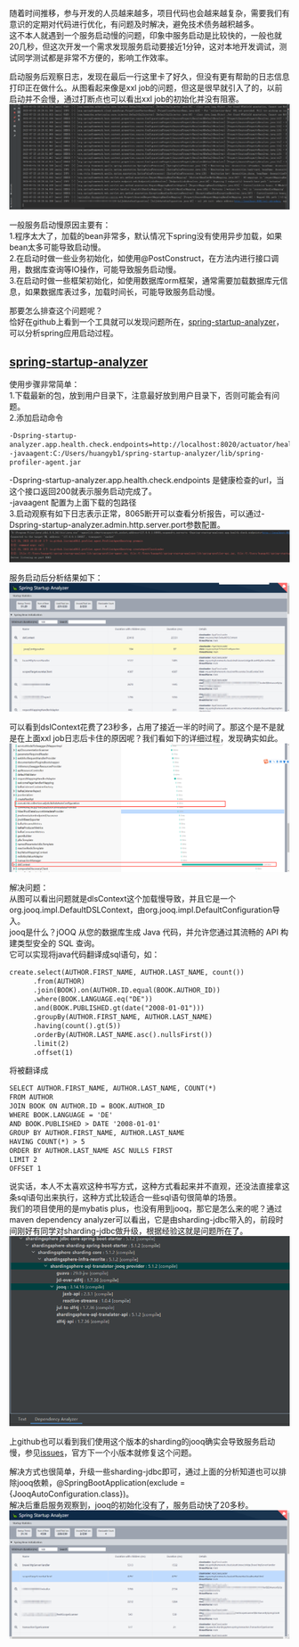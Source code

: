 随着时间推移，参与开发的人员越来越多，项目代码也会越来越复杂，需要我们有意识的定期对代码进行优化，有问题及时解决，避免技术债务越积越多。       
这不本人就遇到一个服务启动慢的问题，印象中服务启动是比较快的，一般也就20几秒，但这次开发一个需求发现服务启动要接近1分钟，这对本地开发调试，测试同学测试都是非常不方便的，影响工作效率。     

启动服务后观察日志，发现在最后一行这里卡了好久，但没有更有帮助的日志信息打印正在做什么。从图看起来像是xxl job的问题，但这是很早就引入了的，以前启动并不会慢，通过打断点也可以看出xxl job的初始化并没有阻塞。   
![image](https://github.com/jmilktea/jtea/blob/master/%E9%97%AE%E9%A2%98%E6%8E%92%E6%9F%A5/images/%E6%9C%8D%E5%8A%A1%E5%90%AF%E5%8A%A8%E6%85%A2-1.png)  

一般服务启动慢原因主要有：  
1.程序太大了，加载的bean非常多，默认情况下spring没有使用异步加载，如果bean太多可能导致启动慢。  
2.在启动时做一些业务初始化，如使用@PostConstruct，在方法内进行接口调用，数据库查询等IO操作，可能导致服务启动慢。  
3.在启动时做一些框架初始化，如使用数据库orm框架，通常需要加载数据库元信息，如果数据库表过多，加载时间长，可能导致服务启动慢。   

那要怎么排查这个问题呢？   
恰好在github上看到一个工具就可以发现问题所在，[spring-startup-analyzer](https://github.com/linyimin0812/spring-startup-analyzer)，可以分析spring应用启动过程。   

## [spring-startup-analyzer](https://github.com/linyimin0812/spring-startup-analyzer)
使用步骤非常简单：     
1.下载最新的包，放到用户目录下，注意最好放到用户目录下，否则可能会有问题。   
2.添加启动命令   
```
-Dspring-startup-analyzer.app.health.check.endpoints=http://localhost:8020/actuator/health -javaagent:C:/Users/huangyb1/spring-startup-analyzer/lib/spring-profiler-agent.jar
```
-Dspring-startup-analyzer.app.health.check.endpoints 是健康检查的url，当这个接口返回200就表示服务启动完成了。   
-javaagent 配置为上面下载的包路径    
3.启动观察有如下日志表示正常，8065断开可以查看分析报告，可以通过-Dspring-startup-analyzer.admin.http.server.port参数配置。       
![image](https://github.com/jmilktea/jtea/blob/master/%E9%97%AE%E9%A2%98%E6%8E%92%E6%9F%A5/images/%E6%9C%8D%E5%8A%A1%E5%90%AF%E5%8A%A8%E6%85%A2-2.png)   

服务启动后分析结果如下：   
![image](https://github.com/jmilktea/jtea/blob/master/%E9%97%AE%E9%A2%98%E6%8E%92%E6%9F%A5/images/%E6%9C%8D%E5%8A%A1%E5%90%AF%E5%8A%A8%E6%85%A2-3.png)    

可以看到dslContext花费了23秒多，占用了接近一半的时间了。那这个是不是就是在上面xxl job日志后卡住的原因呢？我们看如下的详细过程，发现确实如此。   
![image](https://github.com/jmilktea/jtea/blob/master/%E9%97%AE%E9%A2%98%E6%8E%92%E6%9F%A5/images/%E6%9C%8D%E5%8A%A1%E5%90%AF%E5%8A%A8%E6%85%A2-4.png)    

解决问题：   
从图可以看出问题就是dlsContext这个加载慢导致，并且它是一个org.jooq.impl.DefaultDSLContext，由org.jooq.impl.DefaultConfiguration导入。   
jooq是什么？jOOQ 从您的数据库生成 Java 代码，并允许您通过其流畅的 API 构建类型安全的 SQL 查询。   
它可以实现将java代码翻译成sql语句，如：  
```
create.select(AUTHOR.FIRST_NAME, AUTHOR.LAST_NAME, count())
      .from(AUTHOR)
      .join(BOOK).on(AUTHOR.ID.equal(BOOK.AUTHOR_ID))
      .where(BOOK.LANGUAGE.eq("DE"))
      .and(BOOK.PUBLISHED.gt(date("2008-01-01")))
      .groupBy(AUTHOR.FIRST_NAME, AUTHOR.LAST_NAME)
      .having(count().gt(5))
      .orderBy(AUTHOR.LAST_NAME.asc().nullsFirst())
      .limit(2)
      .offset(1)
```
将被翻译成   
```
SELECT AUTHOR.FIRST_NAME, AUTHOR.LAST_NAME, COUNT(*)
FROM AUTHOR
JOIN BOOK ON AUTHOR.ID = BOOK.AUTHOR_ID
WHERE BOOK.LANGUAGE = 'DE'
AND BOOK.PUBLISHED > DATE '2008-01-01'
GROUP BY AUTHOR.FIRST_NAME, AUTHOR.LAST_NAME
HAVING COUNT(*) > 5
ORDER BY AUTHOR.LAST_NAME ASC NULLS FIRST
LIMIT 2
OFFSET 1
```

说实话，本人不太喜欢这种书写方式，这种方式看起来并不直观，还没法直接拿这条sql语句出来执行，这种方式比较适合一些sql语句很简单的场景。   
我们的项目使用的是mybatis plus，也没有用到jooq，那它是怎么来的呢？通过maven dependency analyzer可以看出，它是由sharding-jdbc带入的，前段时间刚好有同学对sharding-jdbc做升级，根据经验这就是问题所在了。  
![image](https://github.com/jmilktea/jtea/blob/master/%E9%97%AE%E9%A2%98%E6%8E%92%E6%9F%A5/images/%E6%9C%8D%E5%8A%A1%E5%90%AF%E5%8A%A8%E6%85%A2-5.png)   

上github也可以看到我们使用这个版本的sharding的jooq确实会导致服务启动慢，参见[issues](https://github.com/apache/shardingsphere/issues/18653)，官方下一个小版本就修复这个问题。   

解决方式也很简单，升级一些sharding-jdbc即可，通过上面的分析知道也可以排除jooq依赖，@SpringBootApplication(exclude = {JooqAutoConfiguration.class})。     
解决后重启服务观察到，jooq的初始化没有了，服务启动快了20多秒。   
![image](https://github.com/jmilktea/jtea/blob/master/%E9%97%AE%E9%A2%98%E6%8E%92%E6%9F%A5/images/%E6%9C%8D%E5%8A%A1%E5%90%AF%E5%8A%A8%E6%85%A2-6.png)
